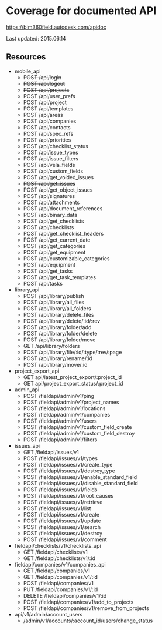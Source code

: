 # Coverage for documented API
https://bim360field.autodesk.com/apidoc

Last updated: 2015.06.14

## Resources

+ mobile_api
    + <s>POST /api/login</s>
    + <s>POST /api/logout</s>
    + <s>POST /api/projects</s>
    + POST /api/user_prefs
    + POST /api/project
    + POST /api/templates
    + POST /api/areas
    + POST /api/companies
    + POST /api/contacts
    + POST /api/spec_refs
    + POST /api/priorities
    + POST /api/checklist_status
    + POST /api/issue_types
    + POST /api/issue_filters
    + POST /api/vela_fields
    + POST /api/custom_fields
    + POST /api/get_voided_issues
    + <s>POST /api/get_issues</s>
    + POST /api/get_object_issues
    + POST /api/signatures
    + POST /api/attachments
    + POST /api/document_references
    + POST /api/binary_data
    + POST /api/get_checklists
    + POST /api/checklists
    + POST /api/get_checklist_headers
    + POST /api/get_current_date
    + POST /api/get_categories
    + POST /api/get_equipment
    + POST /api/customizable_categories
    + POST /api/equipment
    + POST /api/get_tasks
    + POST /api/get_task_templates
    + POST /api/tasks
+ library_api
    + POST /api/library/publish
    + POST /api/library/all_files
    + POST /api/library/all_folders
    + POST /api/library/delete_files
    + POST /api/library/delete/:id/:rev
    + POST /api/library/folder/add
    + POST /api/library/folder/delete
    + POST /api/library/folder/move
    + GET /api/library/folders
    + POST /api/library/file/:id/:type/:rev/:page
    + POST /api/library/rename/:id
    + POST /api/library/move/:id
+ project_export_api
    + GET api/latest_project_export/:project_id
    + GET api/project_export_status/:project_id
+ admin_api
    + POST /fieldapi/admin/v1/ping
    + POST /fieldapi/admin/v1/project_names
    + POST /fieldapi/admin/v1/locations
    + POST /fieldapi/admin/v1/companies
    + POST /fieldapi/admin/v1/users
    + POST /fieldapi/admin/v1/custom_field_create
    + POST /fieldapi/admin/v1/custom_field_destroy
    + POST /fieldapi/admin/v1/filters
+ issues_api
    + GET /fieldapi/issues/v1
    + POST /fieldapi/issues/v1/types
    + POST /fieldapi/issues/v1/create_type
    + POST /fieldapi/issues/v1/destroy_type
    + POST /fieldapi/issues/v1/enable_standard_field
    + POST /fieldapi/issues/v1/disable_standard_field
    + POST /fieldapi/issues/v1/fields
    + POST /fieldapi/issues/v1/root_causes
    + POST /fieldapi/issues/v1/retrieve
    + POST /fieldapi/issues/v1/list
    + POST /fieldapi/issues/v1/create
    + POST /fieldapi/issues/v1/update
    + POST /fieldapi/issues/v1/search
    + POST /fieldapi/issues/v1/destroy
    + POST /fieldapi/issues/v1/comment
+ fieldapi/checklists/v1/checklists_api
    + GET /fieldapi/checklists/v1
    + GET /fieldapi/checklists/v1/:id
+ fieldapi/companies/v1/companies_api
    + GET /fieldapi/companies/v1
    + GET /fieldapi/companies/v1/:id
    + POST /fieldapi/companies/v1
    + PUT /fieldapi/companies/v1/:id
    + DELETE /fieldapi/companies/v1/:id
    + POST /fieldapi/companies/v1/add_to_projects
    + POST /fieldapi/companies/v1/remove_from_projects
+ api/v1/admin/account_users
    + /admin/v1/accounts/:account_id/users/change_status
